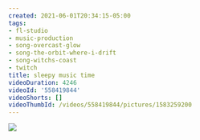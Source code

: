 ```yaml
---
created: 2021-06-01T20:34:15-05:00
tags:
- fl-studio
- music-production
- song-overcast-glow
- song-the-orbit-where-i-drift
- song-witchs-coast
- twitch
title: sleepy music time
videoDuration: 4246
videoId: '558419844'
videoShorts: []
videoThumbId: /videos/558419844/pictures/1583259200
---
```


![](20210602013415.jpg)
